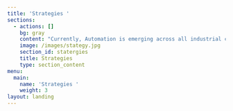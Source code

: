 ```yaml
---
title: 'Strategies '
sections:
  - actions: []
    bg: gray
    content: "Currently, Automation is emerging across all industrial companies. There are a lot of innovations\nthat can be done in the area. So our strategy would be Differentiation from others and must be\ncost-effective. This would be circulated among employees and allies.\n\nIntroducing augmented reality learning in industries and solving the problem automatically using\nmachine learning will be pretty new to the market. This makes it distinct from other competitors.\nSo obviously our company will be the first mover.\n\n* Other companies are using Augmented Reality only for learning purposes. But using this\n  service, we can identify and solve the problem with the possible solutions with machine\n  learning and train technicians a solution in an interactive way using Augmented Reality.\n* Technicians can access this anywhere and anytime using their mobile phones in this\r\n  way other competitors must follow the same to sustain in the market.\r\n\nThis gives a strong brand recognition and customer loyalty that strengthen a company's position\r in the marketplace.\r\n\nAs all the industrial companies are moving automation this would be the perfect time to\r introduce this service to the market which gains a lot of customers and there are many changes\r to maintain the market for a long time."
    image: /images/stategy.jpg
    section_id: statergies
    title: Strategies
    type: section_content
menu:
  main:
    name: 'Strategies '
    weight: 3
layout: landing
---
```


